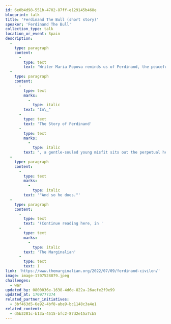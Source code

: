 ```yaml
---
id: 6e0b4d98-551b-4702-87ff-e129145b468e
blueprint: talk
title: 'Ferdinand The Bull (short story)'
speaker: 'Ferdinand The Bull'
collection_type: talk
location_or_event: Spain
description:
  -
    type: paragraph
    content:
      -
        type: text
        text: 'Writer Maria Popova reminds us of Ferdinand, the peaceful bull, and of how his timeless story, still reprinted across the globe, came to be told:'
  -
    type: paragraph
    content:
      -
        type: text
        marks:
          -
            type: italic
        text: "In\_"
      -
        type: text
        text: 'The Story of Ferdinand'
      -
        type: text
        marks:
          -
            type: italic
        text: ", a gentle-souled young misfit sits out the perpetual head-butting by which his peers hone their bull-skills, choosing instead to smell the flowers in solitude under his favorite cork tree. His mother, at first worried about his bullness, recognizes her son’s difference and trusts that he would find his way.\_"
  -
    type: paragraph
    content:
      -
        type: text
        marks:
          -
            type: italic
        text: '"And so he does."'
  -
    type: paragraph
    content:
      -
        type: text
        text: '(Continue reading here, in '
      -
        type: text
        marks:
          -
            type: italic
        text: 'The Marginalian'
      -
        type: text
        text: )
link: 'https://www.themarginalian.org/2022/07/09/ferdinand-civilon/'
image: image-1707528079.jpeg
challenges:
  - war
updated_by: 0800036e-1638-4d6e-822a-26aefe2f9e99
updated_at: 1709777374
related_partner_initiatives:
  - 3bf463d5-6e92-4bf8-abe9-bc1148c3a4e1
related_content:
  - d5b3281c-b13a-4515-bfc2-87d2e15a7cb5
---
```

